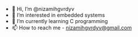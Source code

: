 - 👋 Hi, I’m @nizamihgvrdyv
- 👀 I’m interested in embedded systems
- 🌱 I’m currently learning C programming
- 📫 How to reach me - nizamihgvrdyv@gmail.com

<!---
nizamihgvrdyv/nizamihgvrdyv is a ✨ special ✨ repository because its `README.md` (this file) appears on your GitHub profile.
You can click the Preview link to take a look at your changes.
--->
